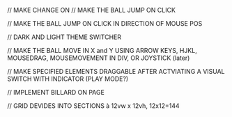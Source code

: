// MAKE CHANGE ON
// MAKE THE BALL JUMP ON CLICK

// MAKE THE BALL JUMP ON CLICK IN DIRECTION OF MOUSE POS

// DARK AND LIGHT THEME SWITCHER

// MAKE THE BALL MOVE IN X and Y USING ARROW KEYS, HJKL, MOUSEDRAG, MOUSEMOVEMENT IN DIV, OR JOYSTICK (later)

// MAKE SPECIFIED ELEMENTS DRAGGABLE AFTER ACTVIATING A VISUAL SWITCH WITH INDICATOR (PLAY MODE?)

// IMPLEMENT BILLARD ON PAGE

// GRID DEVIDES INTO SECTIONS à 12vw x 12vh, 12x12=144